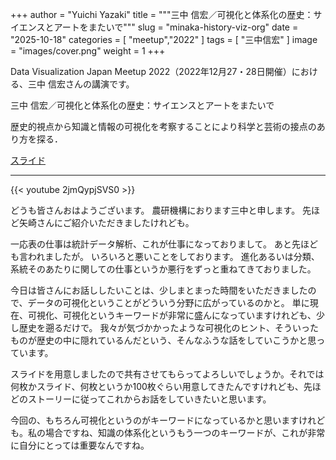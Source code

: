 +++
author = "Yuichi Yazaki"
title = """三中 信宏／可視化と体系化の歴史：サイエンスとアートをまたいで"""
slug = "minaka-history-viz-org"
date = "2025-10-18"
categories = [
    "meetup","2022"
]
tags = [
    "三中信宏"
]
image = "images/cover.png"
weight = 1
+++

Data Visualization Japan Meetup 2022（2022年12月27・28日開催）における、三中 信宏さんの講演です。

三中 信宏／可視化と体系化の歴史：サイエンスとアートをまたいで

歴史的視点から知識と情報の可視化を考察することにより科学と芸術の接点のあり方を探る．

[スライド](https://speakerdeck.com/leeswijzer/san-zhong-xin-hong-ke-shi-hua-toti-xi-hua-noli-shi-saiensutoatowomataide)

<!--more-->

---

{{< youtube 2jmQypjSVS0 >}}

どうも皆さんおはようございます。 農研機構におります三中と申します。 先ほど矢崎さんにご紹介いただきましたけれども。

一応表の仕事は統計データ解析、これが仕事になっておりまして。 あと先ほども言われましたが。 いろいろと悪いことをしております。 進化あるいは分類、系統そのあたりに関しての仕事というか悪行をずっと重ねてきておりました。 

今日は皆さんにお話ししたいことは、少しまとまった時間をいただきましたので、データの可視化ということがどういう分野に広がっているのかと。 単に現在、可視化、可視化というキーワードが非常に盛んになっていますけれども、少し歴史を遡るだけで。 我々が気づかかったような可視化のヒント、そういったものが歴史の中に隠れているんだという、そんなふうな話をしていこうかと思っています。

スライドを用意しましたので共有させてもらってよろしいでしょうか。それでは何枚かスライド、何枚というか100枚ぐらい用意してきたんですけれども、先ほどのストーリーに従ってこれからお話をしていきたいと思います。 

今回の、もちろん可視化というのがキーワードになっているかと思いますけれども。私の場合ですね、知識の体系化というもう一つのキーワードが、これが非常に自分にとっては重要なんですね。
